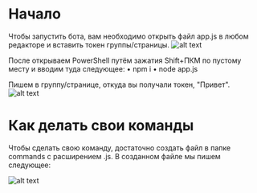 # Начало
Чтобы запустить бота, вам необходимо открыть файл app.js в любом редакторе и вставить токен группы/страницы.
![alt text](https://i.imgur.com/peBXH5j.png)

После открываем PowerShell путём зажатия Shift+ПКМ по пустому месту и вводим туда следующее:
• npm i
• node app.js

Пишем в группу/странице, откуда вы получали токен, "Привет".
![alt text](https://i.imgur.com/AAXS4Ej.png)

# Как делать свои команды
Чтобы сделать свою команду, достаточно создать файл в папке commands с расширением .js. В созданном файле мы пишем следующее:

![alt text](https://i.imgur.com/aqB8Tcr.png)
